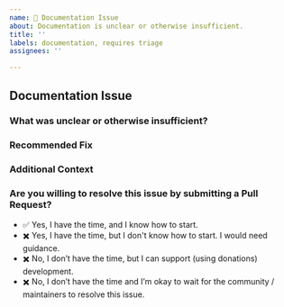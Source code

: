 ```yaml
---
name: 📝 Documentation Issue
about: Documentation is unclear or otherwise insufficient.
title: ''
labels: documentation, requires triage
assignees: ''

---
```


<!--
  Please follow the template.  If you don't, your issue may be closed.

  Have a question?  This is the CustomConsoleColors issue tracker - and not the right place
  for general support or questions.  Instead, check the "Support" Documentation
  on the best places to ask questions!

  https://github.com/ialopezg/custom-console-colors/blob/master/docs/support.md
-->

## Documentation Issue

### What was unclear or otherwise insufficient?

<!--
  If relevant, Please be clear about the documentation file,
  as well as the location within the file.  Link to the documentation
  in the repository.

  If the page does not exist, please be clear why a new documentation
  section is needed.
-->


### Recommended Fix

<!--
  How should we fix this documentation issue?

  Should we add examples, clarify the language, or drop the page entirely?
-->


### Additional Context

<!--
  Add any other context about the documentation issue here.
-->


### Are you willing to resolve this issue by submitting a Pull Request?

<!-- Put "✅" (:white_check_mark:) to one of these options, left "✖️" (:heavy_multiplication_x:) others: -->

- ✅ Yes, I have the time, and I know how to start.
- ✖️ Yes, I have the time, but I don't know how to start. I would need guidance.
- ✖️ No, I don’t have the time, but I can support (using donations) development.
- ✖️ No, I don’t have the time and I’m okay to wait for the community / maintainers to resolve this issue.


<!--
  Remember that first-time contributors are welcome! 🙌
  👋 Have a great day and thank you for the documentation problem report!
-->
